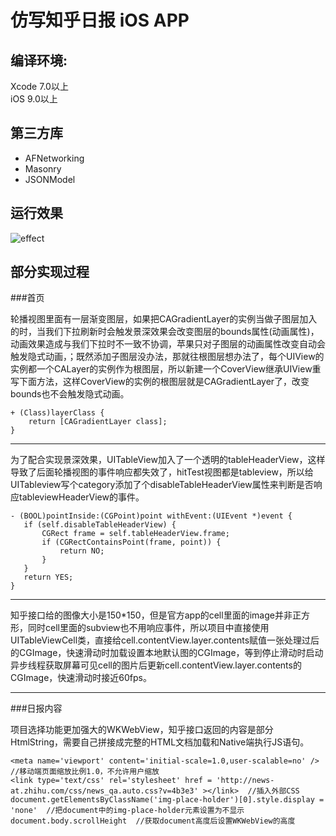 # 仿写知乎日报 iOS APP

## 编译环境:
Xcode 7.0以上  
iOS 9.0以上

## 第三方库
* AFNetworking
* Masonry
* JSONModel

## 运行效果

![effect](http://ww3.sinaimg.cn/large/ab0ea048gw1f7ai2av8xog208w0et4r1.gif)

## 部分实现过程

###首页

轮播视图里面有一层渐变图层，如果把CAGradientLayer的实例当做子图层加入的时，当我们下拉刷新时会触发景深效果会改变图层的bounds属性(动画属性)，动画效果造成与我们下拉时不一致不协调，苹果只对子图层的动画属性改变自动会触发隐式动画，；既然添加子图层没办法，那就往根图层想办法了，每个UIView的实例都一个CALayer的实例作为根图层，所以新建一个CoverView继承UIView重写下面方法，这样CoverView的实例的根图层就是CAGradientLayer了，改变bounds也不会触发隐式动画。

	+ (Class)layerClass {
	    return [CAGradientLayer class];
	}

***

为了配合实现景深效果，UITableView加入了一个透明的tableHeaderView，这样导致了后面轮播视图的事件响应都失效了，hitTest视图都是tableview，所以给UITableview写个category添加了个disableTableHeaderView属性来判断是否响应tableviewHeaderView的事件。

	- (BOOL)pointInside:(CGPoint)point withEvent:(UIEvent *)event {
	   if (self.disableTableHeaderView) {
	       CGRect frame = self.tableHeaderView.frame;
	       if (CGRectContainsPoint(frame, point)) {
	           return NO;
	       }
	   }
	   return YES;
	}


***

知乎接口给的图像大小是150*150，但是官方app的cell里面的image并非正方形，同时cell里面的subview也不用响应事件，所以项目中直接使用UITableViewCell类，直接给cell.contentView.layer.contents赋值一张处理过后的CGImage，快速滑动时加载设置本地默认图的CGImage，等到停止滑动时启动异步线程获取屏幕可见cell的图片后更新cell.contentView.layer.contents的CGImage，快速滑动时接近60fps。

***

###日报内容

项目选择功能更加强大的WKWebView，知乎接口返回的内容是部分HtmlString，需要自己拼接成完整的HTML文档加载和Native端执行JS语句。

    <meta name='viewport' content='initial-scale=1.0,user-scalable=no' />  //移动端页面缩放比例1.0，不允许用户缩放
    <link type='text/css' rel='stylesheet' href = 'http://news-at.zhihu.com/css/news_qa.auto.css?v=4b3e3' ></link>  //插入外部CSS
    document.getElementsByClassName('img-place-holder')[0].style.display = 'none'  //把document中的img-place-holder元素设置为不显示
    document.body.scrollHeight  //获取document高度后设置WKWebView的高度
